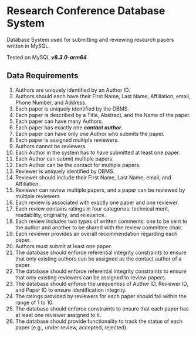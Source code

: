# Research Conference Database System

Database System used for submitting and reviewing research papers written in MySQL.

Tested on MySQL **_v8.3.0-arm64_**

## Data Requirements

1. Authors are uniquely identified by an Author ID.
2. Authors should each have their First Name, Last Name, Affiliation, email, Phone Number, and Address.
3. Each paper is uniquely identified by the DBMS.
4. Each paper is described by a Title, Abstract, and the Name of the paper.
5. Each paper can have many Authors.
6. Each paper has exactly one **_contact author_**.
7. Each paper can have only one Author who submits the paper.
8. Each paper is assigned multiple reviewers.
9. Authors cannot be reviewers.
10. Each Author in the system has to have submitted at least one paper.
11. Each Author can submit multiple papers.
12. Each Author can be the contact for multiple papers.
13. Reviewer is uniquely identified by DBMS.
14. Reviewer should include their First Name, Last Name, email, and Affiliation.
15. Reviewer can review multiple papers, and a paper can be reviewed by multiple reviewers.
16. Each review is associated with exactly one paper and one reviewer.
17. Each review contains ratings in four categories: technical merit, readability, originality, and relevance.
18. Each review includes two types of written comments: one to be sent to the author and another to be shared with the review committee chair.
19. Each reviewer provides an overall recommendation regarding each paper.
20. Authors must submit at least one paper.
21. The database should enforce referential integrity constraints to ensure that only existing authors can be assigned as the contact author of a paper.
22. The database should enforce referential integrity constraints to ensure that only existing reviewers can be assigned to review papers.
23. The database should enforce the uniqueness of Author ID, Reviewer ID, and Paper ID to ensure identification integrity.
24. The ratings provided by reviewers for each paper should fall within the range of 1 to 10.
25. The database should enforce constraints to ensure that each paper has at least one reviewer assigned to it.
26. The database should provide functionality to track the status of each paper (e.g., under review, accepted, rejected).
